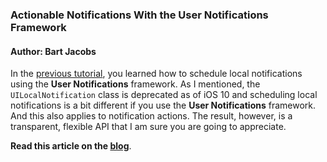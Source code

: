 ### Actionable Notifications With the User Notifications Framework

#### Author: Bart Jacobs

In the [previous tutorial](https://cocoacasts.com/local-notifications-with-the-user-notifications-framework/), you learned how to schedule local notifications using the **User Notifications** framework. As I mentioned, the `UILocalNotification` class is deprecated as of iOS 10 and scheduling local notifications is a bit different if you use the **User Notifications** framework. And this also applies to notification actions. The result, however, is a transparent, flexible API that I am sure you are going to appreciate.

**Read this article on the [blog](https://cocoacasts.com/actionable-notifications-with-the-user-notifications-framework/)**.
